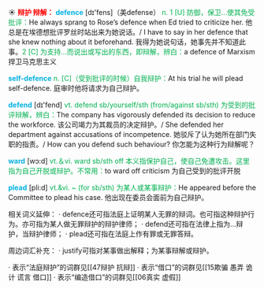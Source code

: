 ☀ <font color="red">**辩护 辩解：**</font>
<font color="sky blue">**defence**</font> [dɪ'fens]（美defense）
<font color="#00b050">n. 1 [U] 防御，保卫…使其免受批评：</font>He always sprang to Rose’s defence when Ed tried to criticize her. 他总是在埃德想批评罗丝时站出来为她说话。/ I have to say in her defence that she knew nothing about it beforehand. 我得为她说句话，她事先并不知道此事。<font color="#00b050">2 [C] 为支持…而说出或写出的东西，即辩解，辨白：</font>a defence of Marxism 捍卫马克思主义

<font color="sky blue">**self-defence**</font>
<font color="#00b050">n. [C]（受到批评的时候）自我辩护：</font>At his trial he will plead self-defence. 庭审时他将请求为自己辩护。

<font color="sky blue">**defend**</font> [dɪ'fend] 
<font color="#00b050">vt. defend sb/yourself/sth (from/against sb/sth) 为受到的批评辩解，辨白：</font>The company has vigorously defended its decision to reduce the workforce. 该公司竭力为其裁员的决定辩护。/ She defended her department against accusations of incompetence. 她驳斥了认为她所在部门失职的指责。/ How can you defend such behaviour? 你怎能为这种行为辩解呢？

<font color="sky blue">**ward**</font> [wɔ:d] 
<font color="#00b050">vt.＆vi. ward sb/sth off 本义指保护自己，使自己免遭攻击。这里指为自己开脱或辩护。不常用：</font>to ward off criticism 为自己受到的批评开脱
           
<font color="sky blue">**plead**</font> [pli:d]
<font color="#00b050">vt.&vi. ~ (for sb/sth) 为某人或某事辩护：</font>He appeared before the Committee to plead his case. 他出现在委员会面前为自己辩护。

相关词义延伸：
· defence还可指法庭上证明某人无罪的辩词。也可指这种辩护行为。亦可指为某人做无罪辩护的辩护律师；
· defend还可指在法律上指为…辩护，当辩护律师；
· plead还可指在法庭上作有罪或无罪答辩。

周边词汇补充：
· justify可指对某事做出解释；为某事辩解或辩护。

· 表示“法庭辩护”的词群见[[47辩护 抗辩]]
· 表示“借口”的词群见[[15欺骗 愚弄 诡计 谎言 借口]]
· 表示“编造借口”的词群见[[06真实 虚假]]
